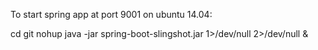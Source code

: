 To start spring app at port 9001 on ubuntu 14.04:

cd git
nohup java -jar spring-boot-slingshot.jar 1>/dev/null 2>/dev/null &
